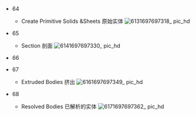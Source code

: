 - 64
  - Create Primitive Solids &Sheets 原始实体
![6131697697318_ pic_hd](https://github.com/ChenxingWang93/Using-NX-Open-to-Improve-Workflows/assets/31954987/f75cb935-f9ca-4122-8250-25cdc23ff7c4)

- 65
  - Section 剖面
![6141697697330_ pic_hd](https://github.com/ChenxingWang93/Using-NX-Open-to-Improve-Workflows/assets/31954987/ef8b1444-2d33-483f-a204-a31da9ceb04f)

- 66

- 67
  - Extruded Bodies 挤出
![6161697697349_ pic_hd](https://github.com/ChenxingWang93/Using-NX-Open-to-Improve-Workflows/assets/31954987/f68a983a-aa0e-4115-af4a-d0f0c51aa37b)

- 68
  - Resolved Bodies 已解析的实体
![6171697697362_ pic_hd](https://github.com/ChenxingWang93/Using-NX-Open-to-Improve-Workflows/assets/31954987/46fd7ecc-369b-45cf-a589-e2215d5d51fe)

